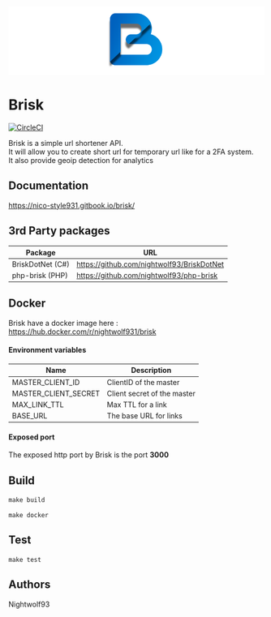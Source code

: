![logo](https://github.com/nightwolf93/brisk/blob/master/logo.png?raw=true)

# Brisk

[![CircleCI](https://circleci.com/gh/nightwolf93/brisk.svg?style=svg)](https://github.com/nightwolf93/brisk)

Brisk is a simple url shortener API.  
It will allow you to create short url for temporary url like for a 2FA system.  
It also provide geoip detection for analytics

## Documentation

https://nico-style931.gitbook.io/brisk/

## 3rd Party packages

| Package          | URL                                        |
| ---------------- | ------------------------------------------ |
| BriskDotNet (C#) | https://github.com/nightwolf93/BriskDotNet |
| php-brisk (PHP)  | https://github.com/nightwolf93/php-brisk   |

## Docker

Brisk have a docker image here : https://hub.docker.com/r/nightwolf931/brisk

#### Environment variables

| Name                 | Description                 |
| -------------------- | --------------------------- |
| MASTER_CLIENT_ID     | ClientID of the master      |
| MASTER_CLIENT_SECRET | Client secret of the master |
| MAX_LINK_TTL         | Max TTL for a link          |
| BASE_URL             | The base URL for links      |

#### Exposed port

The exposed http port by Brisk is the port **3000**

## Build

```
make build
```

```
make docker
```

## Test

```
make test
```

## Authors

Nightwolf93
